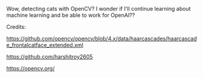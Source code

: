 Wow, detecting cats with OpenCV? I wonder if I'll continue learning about machine learning and be able to work for OpenAI??

Credits:

https://github.com/opencv/opencv/blob/4.x/data/haarcascades/haarcascade_frontalcatface_extended.xml

https://github.com/harshitroy2605

https://opencv.org/
